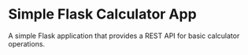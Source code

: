 # Simple Flask Calculator App

<!-- ![Sample Calculator](https://github.com/devshafi/tests_badge_github_action/actions/workflows/test.yml/badge.svg)
[![codecov](https://codecov.io/gh/devshafi/tests_badge_github_action/graph/badge.svg?token=3YBETNR8DJ)](https://codecov.io/gh/devshafi/tests_badge_github_action)
 -->
A simple Flask application that provides a REST API for basic calculator operations.
